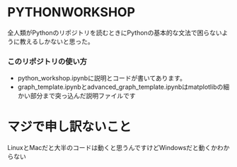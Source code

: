 # PYTHONWORKSHOP
全人類がPythonのリポジトリを読むときにPythonの基本的な文法で困らないように教えるしかないと思った。

### このリポジトリの使い方
- python_workshop.ipynbに説明とコードが書いてあります。
- graph_template.ipynbとadvanced_graph_template.ipynbはmatplotlibの細かい部分まで突っ込んだ説明ファイルです

# マジで申し訳ないこと
LinuxとMacだと大半のコードは動くと思うんですけどWindowsだと動くかわからない
